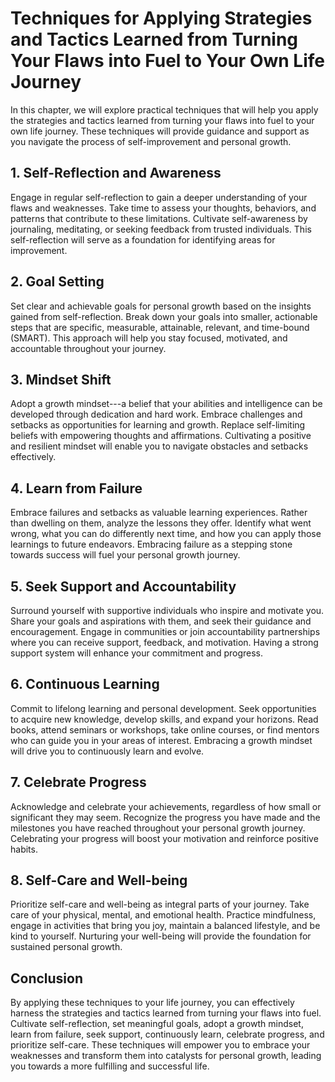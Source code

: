 Techniques for Applying Strategies and Tactics Learned from Turning Your Flaws into Fuel to Your Own Life Journey
============================================================================================================================

In this chapter, we will explore practical techniques that will help you apply the strategies and tactics learned from turning your flaws into fuel to your own life journey. These techniques will provide guidance and support as you navigate the process of self-improvement and personal growth.

**1. Self-Reflection and Awareness**
------------------------------------

Engage in regular self-reflection to gain a deeper understanding of your flaws and weaknesses. Take time to assess your thoughts, behaviors, and patterns that contribute to these limitations. Cultivate self-awareness by journaling, meditating, or seeking feedback from trusted individuals. This self-reflection will serve as a foundation for identifying areas for improvement.

**2. Goal Setting**
-------------------

Set clear and achievable goals for personal growth based on the insights gained from self-reflection. Break down your goals into smaller, actionable steps that are specific, measurable, attainable, relevant, and time-bound (SMART). This approach will help you stay focused, motivated, and accountable throughout your journey.

**3. Mindset Shift**
--------------------

Adopt a growth mindset---a belief that your abilities and intelligence can be developed through dedication and hard work. Embrace challenges and setbacks as opportunities for learning and growth. Replace self-limiting beliefs with empowering thoughts and affirmations. Cultivating a positive and resilient mindset will enable you to navigate obstacles and setbacks effectively.

**4. Learn from Failure**
-------------------------

Embrace failures and setbacks as valuable learning experiences. Rather than dwelling on them, analyze the lessons they offer. Identify what went wrong, what you can do differently next time, and how you can apply those learnings to future endeavors. Embracing failure as a stepping stone towards success will fuel your personal growth journey.

**5. Seek Support and Accountability**
--------------------------------------

Surround yourself with supportive individuals who inspire and motivate you. Share your goals and aspirations with them, and seek their guidance and encouragement. Engage in communities or join accountability partnerships where you can receive support, feedback, and motivation. Having a strong support system will enhance your commitment and progress.

**6. Continuous Learning**
--------------------------

Commit to lifelong learning and personal development. Seek opportunities to acquire new knowledge, develop skills, and expand your horizons. Read books, attend seminars or workshops, take online courses, or find mentors who can guide you in your areas of interest. Embracing a growth mindset will drive you to continuously learn and evolve.

**7. Celebrate Progress**
-------------------------

Acknowledge and celebrate your achievements, regardless of how small or significant they may seem. Recognize the progress you have made and the milestones you have reached throughout your personal growth journey. Celebrating your progress will boost your motivation and reinforce positive habits.

**8. Self-Care and Well-being**
-------------------------------

Prioritize self-care and well-being as integral parts of your journey. Take care of your physical, mental, and emotional health. Practice mindfulness, engage in activities that bring you joy, maintain a balanced lifestyle, and be kind to yourself. Nurturing your well-being will provide the foundation for sustained personal growth.

**Conclusion**
--------------

By applying these techniques to your life journey, you can effectively harness the strategies and tactics learned from turning your flaws into fuel. Cultivate self-reflection, set meaningful goals, adopt a growth mindset, learn from failure, seek support, continuously learn, celebrate progress, and prioritize self-care. These techniques will empower you to embrace your weaknesses and transform them into catalysts for personal growth, leading you towards a more fulfilling and successful life.
